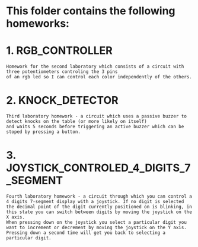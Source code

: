 # This folder contains the following homeworks:
  # 1. RGB_CONTROLLER 
    Homework for the second laboratory which consists of a circuit with three potentiometers controling the 3 pins 
    of an rgb led so I can control each color independently of the others.
  # 2. KNOCK_DETECTOR
    Third laboratory homework - a circuit which uses a passive buzzer to detect knocks on the table (or more likely on itself) 
    and waits 5 seconds before triggering an active buzzer which can be stoped by pressing a button.
  # 3. JOYSTICK_CONTROLED_4_DIGITS_7_SEGMENT
    Fourth laboratory homework - a circuit through which you can control a 4 digits 7-segment display with a joystick. If no digit is selected the decimal point of the digit currently positioned on is blinking, in this state you can switch between digits by moving the joystick on the X axis. 
    When pressing down on the joystick you select a particular digit you want to increment or decrement by moving the joystick on the Y axis. Pressing down a second time will get you back to selecting a particular digit.